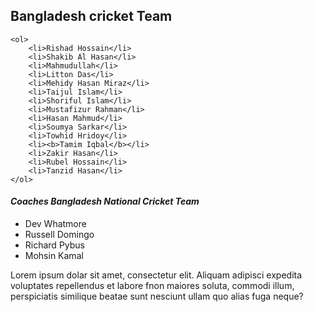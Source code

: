 <div>
    <h2>Bangladesh cricket Team</h2>

    <ol>
        <li>Rishad Hossain</li>
        <li>Shakib Al Hasan</li>
        <li>Mahmudullah</li>
        <li>Litton Das</li>
        <li>Mehidy Hasan Miraz</li>
        <li>Taijul Islam</li>
        <li>Shoriful Islam</li>
        <li>Mustafizur Rahman</li>
        <li>Hasan Mahmud</li>
        <li>Soumya Sarkar</li>
        <li>Towhid Hridoy</li>
        <li><b>Tamim Iqbal</b></li>
        <li>Zakir Hasan</li>
        <li>Rubel Hossain</li>
        <li>Tanzid Hasan</li>
    </ol>

<h4><em>Coaches Bangladesh National Cricket Team</em></h4>

<ul>
    <li>Dev Whatmore</li>
    <li>Russell Domingo</li>
    <li>Richard Pybus</li>
    <li>Mohsin Kamal</li>
</ul>
<p>Lorem ipsum dolar sit amet, consectetur elit. Aliquam adipisci expedita voluptates repellendus et labore fnon maiores soluta, commodi illum, perspiciatis similique beatae sunt nesciunt ullam quo alias fuga neque?</p>
